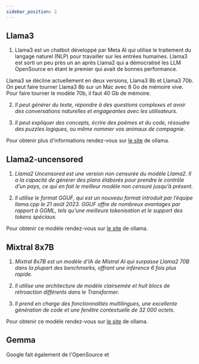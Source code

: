 ```yaml
---
sidebar_position: 2
---
```


## Llama3

1. Llama3 est un chatbot développé par Meta AI qui utilise le traitement du langage naturel (NLP) pour travailler sur les entrées humaines. Llama3 est sorti un peu près un an après Llama2 qui a démocratisé les LLM OpenSource en étant le premier qui avait de bonnes performance.

Llama3 se décline actuellement en deux versions, Llama3 8b et Llama3 70b. On peut faire tourner Llama3 8b sur un Mac avec 8 Go de mémoire vive. Pour faire tourner le modèle 70b, il faut 40 Gb de mémoire.

2. *Il peut générer du texte, répondre à des questions complexes et avoir des conversations naturelles et engageantes avec les utilisateurs.*

3. *Il peut expliquer des concepts, écrire des poèmes et du code, résoudre des puzzles logiques, ou même nommer vos animaux de compagnie.*

Pour obtenir plus d'informations rendez-vous sur [le site](https://ollama.ai/library/llama3/tags) de ollama.

## Llama2-uncensored

1. *Llama2 Uncensored est une version non censurée du modèle Llama2. Il a la capacité de générer des plans élaborés pour prendre le contrôle d’un pays, ce qui en fait le meilleur modèle non censuré jusqu’à présent.*

2. *Il utilise le format GGUF, qui est un nouveau format introduit par l’équipe llama.cpp le 21 août 2023. GGUF offre de nombreux avantages par rapport à GGML, tels qu’une meilleure tokenisation et le support des tokens spéciaux.*

Pour obtenir ce modèle rendez-vous sur [le site](https://ollama.ai/library/llama2-uncensored/tags) de ollama. 

## Mixtral 8x7B

1. *Mixtral 8x7B est un modèle d’IA de Mistral AI qui surpasse Llama2 70B dans la plupart des benchmarks, offrant une inférence 6 fois plus rapide.*

2. *Il utilise une architecture de modèle clairsemée et huit blocs de rétroaction différents dans le Transformer.*

3. *Il prend en charge des fonctionnalités multilingues, une excellente génération de code et une fenêtre contextuelle de 32 000 octets.*

Pour obtenir ce modèle rendez-vous sur [le site](https://ollama.ai/library/mixtral/tags) de ollama.

## Gemma

Google fait également de l'OpenSource et 